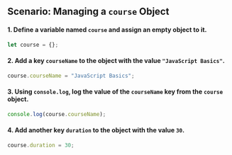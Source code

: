 ## Scenario: Managing a `course` Object

#### 1. Define a variable named `course` and assign an empty object to it.
```js
let course = {};
```

#### 2. Add a key `courseName` to the object with the value `"JavaScript Basics"`.
```js
course.courseName = "JavaScript Basics";
```

#### 3. Using `console.log`, log the value of the `courseName` key from the `course` object.
```js
console.log(course.courseName);
```

#### 4. Add another key `duration` to the object with the value `30`.
```js
course.duration = 30;
```

